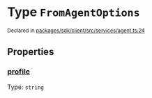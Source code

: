 # Type `FromAgentOptions`
<sub>Declared in [packages/sdk/client/src/services/agent.ts:24](https://github.com/dxos/dxos/blob/bdc1200dc/packages/sdk/client/src/services/agent.ts#L24)</sub>




## Properties
### [profile](https://github.com/dxos/dxos/blob/bdc1200dc/packages/sdk/client/src/services/agent.ts#L25)
Type: <code>string</code>





